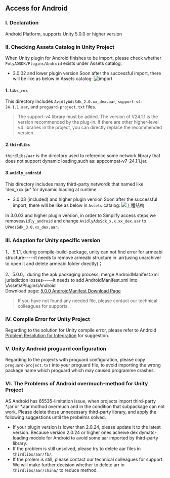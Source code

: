 ## Access for Android

### I. Declaration
Android Platform, supports Unity 5.0.0 or higher version

### II. Checking Assets Catalog in Unity Project
When Unity plugin for Android finishes to be import, please check whether `PolyADSDK/Plugins/Android` exists under Assets catalog.

- 3.0.02 and lower plugin version
Soon after the successful import, there will be like as below in Assets catalog:
![import](http://docc.upltv.com/uploads/201804/5acc569aeb642_5acc569a.png "工程结构")

#### 1. `libs_res`
This directory includes `AvidlyAdsSdk_2.0.xx_dex.aar`, `support-v4-24.1.1.aar`, and `proguard-project.txt` files.
> 	The support-v4 library must be added. The version of V24.1.1 is the version recommended by the plug-in. If there are other higher-level v4 libraries in the project, you can directly replace the recommended version.

#### 2.`thirdlibs`
`thirdlibs/aar` is the directory used to reference some network library that does not support dynamic loading,such as: appcompat-v7-24.1.1.jar.

#### 3.`avidly_android`
This directory includes many third-party networdk that named like 'dex_xxx.jar' for dynamic loading at runtime.

- 3.0.03 (included) and higher plugin version
Soon after the successful import, there will be like as below in  `Assets` catalog:
![工程结构](http://docc.upltv.com/uploads/201805/5b026a7687a70_5b026a76.jpeg "55333")

In 3.0.03 and higher plugin version, in order to Simplify access steps,we remove`avidly_android` and change `AvidlyAdsSdk_x.x.xx_dex.aar` to `UPAdsSdk_3.0.xx_dex.aar`。

### III. Adaption for Unity specific version
1、 5.1.1, during compile-build-package, unity can not find error for armeabi structure-----it needs to remove armeabi structure in .arr(using unarchiver to open it and delete armeabi folder directly)；

2、5.0.0，during the apk packaging process, merge AndroidManifest.xml jurisdiction losses-----it needs to add AndroidManifest.xml into \Assets\Plugins\Android\
Download page:  [5.0.0 AndroidManifest Download Page](http://docs.upltv.com/docs/show/50 "SDKDownLoad")
> If you have not found any needed file, please contact our technical colleagues for supports.

### IV. Compile Error for Unity Project 
Regarding to the solution for Unity compile error, please refer to Android [Problem Resolution for Integration](http://docs.upltv.com/docs/show/105 "常见问题") for suggestion.

### V. Unity Android proguard configuration
Regarding to the projects with proguard configuration, please copy `proguard-project.txt` into your proguard file, to avoid importing the wrong package name which proguard which may caused programme crashes.

### VI. The Problems of Android overmuch-method for Unity Project 
AS Android has 65535-limitation issue, when projects import third-party *.jar or *.aar mothod overmuch and in the condition that subpackage can not work. Please delete those unnecessary third-party library, and apply the following suggestions until the probelms solved. 
- If your plugin version is lower than 2.0.24, please update it to the latest version. Because version 2.0.24 or higher ones acheive dex dymatc-loading modole for Android to avoid some aar imported by third-party library.
- If the problem is still unsolved, please try to delete aar files in `thirdlibs/aar/fb/`.
- If the prolem is still, please contact our technical colleagues for support. We will make further decision whether to delete arr in `thirdlibs/aar/china/` to reduce method.
